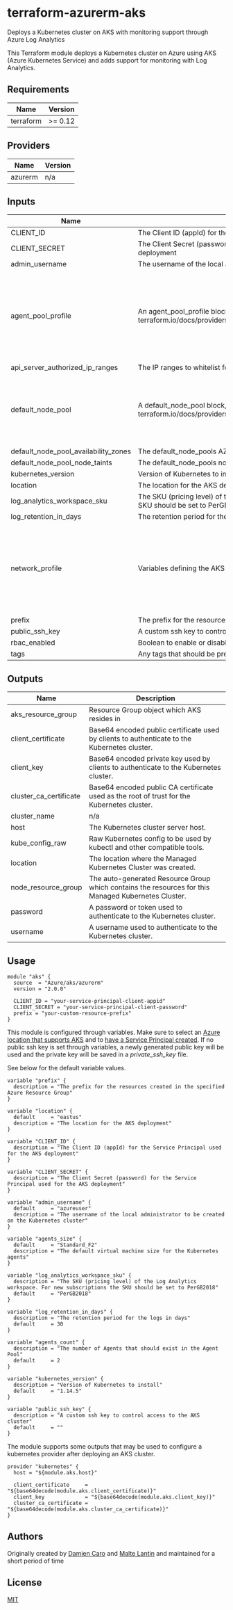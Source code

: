 # terraform-azurerm-aks
Deploys a Kubernetes cluster on AKS with monitoring support through Azure Log Analytics

This Terraform module deploys a Kubernetes cluster on Azure using AKS (Azure Kubernetes Service) and adds support for monitoring with Log Analytics.

<!-- BEGINNING OF PRE-COMMIT-TERRAFORM DOCS HOOK -->
## Requirements

| Name | Version |
|------|---------|
| terraform | >= 0.12 |

## Providers

| Name | Version |
|------|---------|
| azurerm | n/a |

## Inputs

| Name | Description | Type | Default | Required |
|------|-------------|------|---------|:--------:|
| CLIENT\_ID | The Client ID (appId) for the Service Principal used for the AKS deployment | `string` | n/a | yes |
| CLIENT\_SECRET | The Client Secret (password) for the Service Principal used for the AKS deployment | `string` | n/a | yes |
| admin\_username | The username of the local administrator to be created on the Kubernetes cluster | `string` | `"azureuser"` | no |
| agent\_pool\_profile | An agent\_pool\_profile block, see terraform.io/docs/providers/azurerm/r/kubernetes\_cluster.html#agent\_pool\_profile | `list(any)` | <pre>[<br>  {<br>    "agents_count": 2,<br>    "count": 1,<br>    "name": "nodepool",<br>    "os_disk_size_gb": 50,<br>    "os_type": "Linux",<br>    "vm_size": "standard_f2"<br>  }<br>]</pre> | no |
| api\_server\_authorized\_ip\_ranges | The IP ranges to whitelist for incoming traffic to the masters. | `list(string)` | `null` | no |
| default\_node\_pool | A default\_node\_pool block, see terraform.io/docs/providers/azurerm/r/kubernetes\_cluster.html#default\_node\_pool | `map(any)` | <pre>{<br>  "enable_auto_scaling": true,<br>  "name": "nodepool",<br>  "os_disk_size_gb": 50,<br>  "type": "VirtualMachineScaleSets",<br>  "vm_size": "standard_f2"<br>}</pre> | no |
| default\_node\_pool\_availability\_zones | The default\_node\_pools AZs | `list(string)` | `null` | no |
| default\_node\_pool\_node\_taints | The default\_node\_pools node taints | `list(string)` | `null` | no |
| kubernetes\_version | Version of Kubernetes to install | `string` | `"1.14.5"` | no |
| location | The location for the AKS deployment | `string` | `"eastus"` | no |
| log\_analytics\_workspace\_sku | The SKU (pricing level) of the Log Analytics workspace. For new subscriptions the SKU should be set to PerGB2018 | `string` | `"PerGB2018"` | no |
| log\_retention\_in\_days | The retention period for the logs in days | `number` | `30` | no |
| network\_profile | Variables defining the AKS network profile config | <pre>object({<br>    network_plugin     = string<br>    network_policy     = string<br>    dns_service_ip     = string<br>    docker_bridge_cidr = string<br>    pod_cidr           = string<br>    service_cidr       = string<br>    load_balancer_sku  = string<br>  })</pre> | <pre>{<br>  "dns_service_ip": "",<br>  "docker_bridge_cidr": "",<br>  "load_balancer_sku": "Basic",<br>  "network_plugin": "kubenet",<br>  "network_policy": "",<br>  "pod_cidr": "",<br>  "service_cidr": ""<br>}</pre> | no |
| prefix | The prefix for the resources created in the specified Azure Resource Group | `string` | n/a | yes |
| public\_ssh\_key | A custom ssh key to control access to the AKS cluster | `string` | `""` | no |
| rbac\_enabled | Boolean to enable or disable role-based access control | `bool` | `true` | no |
| tags | Any tags that should be present on resources | `map(string)` | `{}` | no |

## Outputs

| Name | Description |
|------|-------------|
| aks\_resource\_group | Resource Group object which AKS resides in |
| client\_certificate | Base64 encoded public certificate used by clients to authenticate to the Kubernetes cluster. |
| client\_key | Base64 encoded private key used by clients to authenticate to the Kubernetes cluster. |
| cluster\_ca\_certificate | Base64 encoded public CA certificate used as the root of trust for the Kubernetes cluster. |
| cluster\_name | n/a |
| host | The Kubernetes cluster server host. |
| kube\_config\_raw | Raw Kubernetes config to be used by kubectl and other compatible tools. |
| location | The location where the Managed Kubernetes Cluster was created. |
| node\_resource\_group | The auto-generated Resource Group which contains the resources for this Managed Kubernetes Cluster. |
| password | A password or token used to authenticate to the Kubernetes cluster. |
| username | A username used to authenticate to the Kubernetes cluster. |

<!-- END OF PRE-COMMIT-TERRAFORM DOCS HOOK -->



## Usage

```hcl
module "aks" {
  source  = "Azure/aks/azurerm"
  version = "2.0.0"

  CLIENT_ID = "your-service-principal-client-appid"
  CLIENT_SECRET = "your-service-principal-client-password"
  prefix = "your-custom-resource-prefix"
}
```

This module is configured through variables. Make sure to select an [Azure location that supports AKS](https://azure.microsoft.com/en-us/global-infrastructure/services/?products=kubernetes-service) and to [have a Service Principal created](https://www.terraform.io/docs/providers/azurerm/authenticating_via_service_principal.html). If no public ssh key is set through variables, a newly generated public key will be used and the private key will be saved in a *private_ssh_key* file.

See below for the default variable values.

```hcl
variable "prefix" {
  description = "The prefix for the resources created in the specified Azure Resource Group"
}

variable "location" {
  default     = "eastus"
  description = "The location for the AKS deployment"
}

variable "CLIENT_ID" {
  description = "The Client ID (appId) for the Service Principal used for the AKS deployment"
}

variable "CLIENT_SECRET" {
  description = "The Client Secret (password) for the Service Principal used for the AKS deployment"
}

variable "admin_username" {
  default     = "azureuser"
  description = "The username of the local administrator to be created on the Kubernetes cluster"
}

variable "agents_size" {
  default     = "Standard_F2"
  description = "The default virtual machine size for the Kubernetes agents"
}

variable "log_analytics_workspace_sku" {
  description = "The SKU (pricing level) of the Log Analytics workspace. For new subscriptions the SKU should be set to PerGB2018"
  default     = "PerGB2018"
}

variable "log_retention_in_days" {
  description = "The retention period for the logs in days"
  default     = 30
}

variable "agents_count" {
  description = "The number of Agents that should exist in the Agent Pool"
  default     = 2
}

variable "kubernetes_version" {
  description = "Version of Kubernetes to install"
  default     = "1.14.5"
}

variable "public_ssh_key" {
  description = "A custom ssh key to control access to the AKS cluster"
  default     = ""
}
```

The module supports some outputs that may be used to configure a kubernetes
provider after deploying an AKS cluster.

```
provider "kubernetes" {
  host = "${module.aks.host}"

  client_certificate     = "${base64decode(module.aks.client_certificate)}"
  client_key             = "${base64decode(module.aks.client_key)}"
  cluster_ca_certificate = "${base64decode(module.aks.cluster_ca_certificate)}"
}
```

## Authors

Originally created by [Damien Caro](http://github.com/dcaro) and [Malte Lantin](http://github.com/n01d) and
maintained for a short period of time

## License

[MIT](LICENSE)
